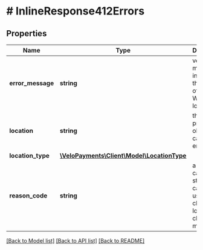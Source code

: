 # # InlineResponse412Errors

## Properties

Name | Type | Description | Notes
------------ | ------------- | ------------- | -------------
**error_message** | **string** | verbose message indicating the nature of the error Will be localised | [optional] 
**location** | **string** | the property or object that caused the error | [optional] 
**location_type** | [**\VeloPayments\Client\Model\LocationType**](LocationType.md) |  | [optional] 
**reason_code** | **string** | a camel-cased string that can be used by clients to localise client error messages | [optional] 

[[Back to Model list]](../../README.md#documentation-for-models) [[Back to API list]](../../README.md#documentation-for-api-endpoints) [[Back to README]](../../README.md)


